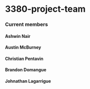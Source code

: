 # 3380-project-team

### Current members
#### Ashwin Nair
#### Austin McBurney
#### Christian Pentavin
#### Brandon Domangue
#### Johnathan Lagarrigue
